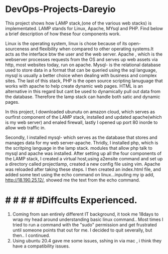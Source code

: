# DevOps-Projects-Dareyio


This project shows how LAMP stack,(one of the various web stacks) is implementated.  LAMP stands for Linux, Apache, MYsql and PHP. Find below a brief description of how these four components work.

Linux is the operating system, linux is chose because of its open-sourceness and flexibility when compared to other operating systems.It acts as the interface btw the user and the web server.  Apache , which is the webserver processes requests from the OS and serves up web assets via http, most websites today, run on apache.
Mysql- is the relational database used to store data in a format that can be queried using the sql language, mysql is usually a better choice when dealing with business and complex sites. The last of this stack, PHP is the open source scripting lanuguage that works with apache to help create dynamic web pages. HTML is an alternative in this regard but cant be used to dynamically pull out data from the database. Therefore the lamp stack can handle both satic and dynamic pages.

In this project, I downloaded ubunutu on amazon cloud, which serves as ourfirst component of the LAMP stack, installed and updated apache(which is my web server) and enaled firewall, lastly I opened up port 80 inorde to allow web traffic in.

Secondly, I installed mysql- which serves as the database that stores and manages data for my web server-apache.
Thridly, I installed php, which is the scritping language in the lamp stack. modules that allow php talk to mysql and apache was installed.
After setting up all the four components of the LAMP stack, I created a virtual host,using a2ensite command and set up a directory called projectlamp, created a new config file using vim. Apache was reloaded after taking these steps.
I then created an index.html file, and added some text using the echo command on linux...inputing my ip add, http://18.190.25.12/, showed me the text from the echo command.




# # # # # #Diffcults Experienced.

1. Coming from san entirely different IT background, it took me 18days to wrap my head around understanding basic linux command.. Most times I tried to run a command with the "sudo" permission and get frustrated until someone points that out for me. I decided to quit severally, but then.. I continued.
2. Using ubuntu 20.4 gave me some issues, sshing in via mac , i think they have a compatibility issues.

